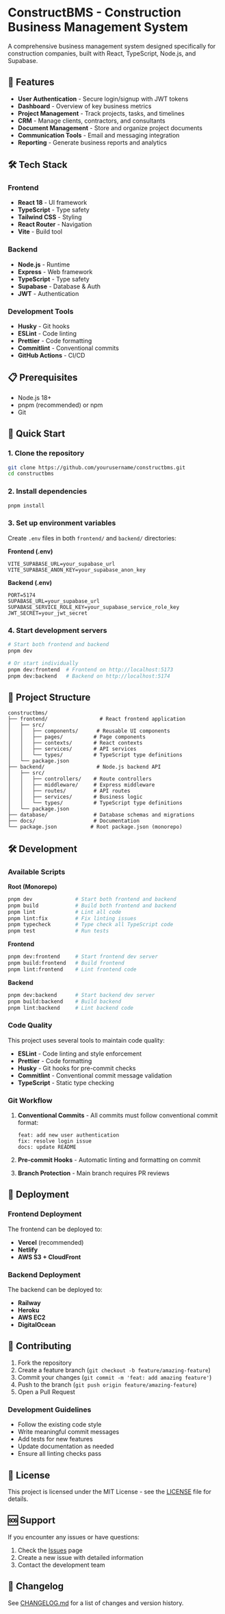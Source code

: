 # ConstructBMS - Construction Business Management System

A comprehensive business management system designed specifically for construction companies, built with React, TypeScript, Node.js, and Supabase.

## 🚀 Features

- **User Authentication** - Secure login/signup with JWT tokens
- **Dashboard** - Overview of key business metrics
- **Project Management** - Track projects, tasks, and timelines
- **CRM** - Manage clients, contractors, and consultants
- **Document Management** - Store and organize project documents
- **Communication Tools** - Email and messaging integration
- **Reporting** - Generate business reports and analytics

## 🛠️ Tech Stack

### Frontend
- **React 18** - UI framework
- **TypeScript** - Type safety
- **Tailwind CSS** - Styling
- **React Router** - Navigation
- **Vite** - Build tool

### Backend
- **Node.js** - Runtime
- **Express** - Web framework
- **TypeScript** - Type safety
- **Supabase** - Database & Auth
- **JWT** - Authentication

### Development Tools
- **Husky** - Git hooks
- **ESLint** - Code linting
- **Prettier** - Code formatting
- **Commitlint** - Conventional commits
- **GitHub Actions** - CI/CD

## 📋 Prerequisites

- Node.js 18+ 
- pnpm (recommended) or npm
- Git

## 🚀 Quick Start

### 1. Clone the repository
```bash
git clone https://github.com/yourusername/constructbms.git
cd constructbms
```

### 2. Install dependencies
```bash
pnpm install
```

### 3. Set up environment variables
Create `.env` files in both `frontend/` and `backend/` directories:

**Frontend (.env)**
```env
VITE_SUPABASE_URL=your_supabase_url
VITE_SUPABASE_ANON_KEY=your_supabase_anon_key
```

**Backend (.env)**
```env
PORT=5174
SUPABASE_URL=your_supabase_url
SUPABASE_SERVICE_ROLE_KEY=your_supabase_service_role_key
JWT_SECRET=your_jwt_secret
```

### 4. Start development servers
```bash
# Start both frontend and backend
pnpm dev

# Or start individually
pnpm dev:frontend  # Frontend on http://localhost:5173
pnpm dev:backend   # Backend on http://localhost:5174
```

## 📁 Project Structure

```
constructbms/
├── frontend/                 # React frontend application
│   ├── src/
│   │   ├── components/      # Reusable UI components
│   │   ├── pages/          # Page components
│   │   ├── contexts/       # React contexts
│   │   ├── services/       # API services
│   │   └── types/          # TypeScript type definitions
│   └── package.json
├── backend/                 # Node.js backend API
│   ├── src/
│   │   ├── controllers/    # Route controllers
│   │   ├── middleware/     # Express middleware
│   │   ├── routes/         # API routes
│   │   ├── services/       # Business logic
│   │   └── types/          # TypeScript type definitions
│   └── package.json
├── database/               # Database schemas and migrations
├── docs/                   # Documentation
└── package.json           # Root package.json (monorepo)
```

## 🛠️ Development

### Available Scripts

**Root (Monorepo)**
```bash
pnpm dev              # Start both frontend and backend
pnpm build            # Build both frontend and backend
pnpm lint             # Lint all code
pnpm lint:fix         # Fix linting issues
pnpm typecheck        # Type check all TypeScript code
pnpm test             # Run tests
```

**Frontend**
```bash
pnpm dev:frontend     # Start frontend dev server
pnpm build:frontend   # Build frontend
pnpm lint:frontend    # Lint frontend code
```

**Backend**
```bash
pnpm dev:backend      # Start backend dev server
pnpm build:backend    # Build backend
pnpm lint:backend     # Lint backend code
```

### Code Quality

This project uses several tools to maintain code quality:

- **ESLint** - Code linting and style enforcement
- **Prettier** - Code formatting
- **Husky** - Git hooks for pre-commit checks
- **Commitlint** - Conventional commit message validation
- **TypeScript** - Static type checking

### Git Workflow

1. **Conventional Commits** - All commits must follow conventional commit format:
   ```
   feat: add new user authentication
   fix: resolve login issue
   docs: update README
   ```

2. **Pre-commit Hooks** - Automatic linting and formatting on commit
3. **Branch Protection** - Main branch requires PR reviews

## 🚀 Deployment

### Frontend Deployment
The frontend can be deployed to:
- **Vercel** (recommended)
- **Netlify**
- **AWS S3 + CloudFront**

### Backend Deployment
The backend can be deployed to:
- **Railway**
- **Heroku**
- **AWS EC2**
- **DigitalOcean**

## 🤝 Contributing

1. Fork the repository
2. Create a feature branch (`git checkout -b feature/amazing-feature`)
3. Commit your changes (`git commit -m 'feat: add amazing feature'`)
4. Push to the branch (`git push origin feature/amazing-feature`)
5. Open a Pull Request

### Development Guidelines

- Follow the existing code style
- Write meaningful commit messages
- Add tests for new features
- Update documentation as needed
- Ensure all linting checks pass

## 📝 License

This project is licensed under the MIT License - see the [LICENSE](LICENSE) file for details.

## 🆘 Support

If you encounter any issues or have questions:

1. Check the [Issues](https://github.com/yourusername/constructbms/issues) page
2. Create a new issue with detailed information
3. Contact the development team

## 🔄 Changelog

See [CHANGELOG.md](CHANGELOG.md) for a list of changes and version history.
